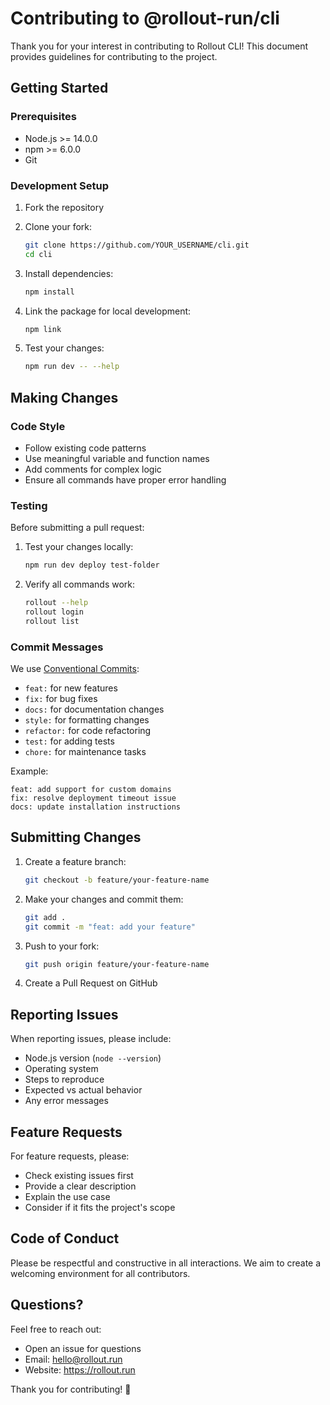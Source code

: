 # Contributing to @rollout-run/cli

Thank you for your interest in contributing to Rollout CLI! This document provides guidelines for contributing to the project.

## Getting Started

### Prerequisites

- Node.js >= 14.0.0
- npm >= 6.0.0
- Git

### Development Setup

1. Fork the repository
2. Clone your fork:
   ```bash
   git clone https://github.com/YOUR_USERNAME/cli.git
   cd cli
   ```

3. Install dependencies:
   ```bash
   npm install
   ```

4. Link the package for local development:
   ```bash
   npm link
   ```

5. Test your changes:
   ```bash
   npm run dev -- --help
   ```

## Making Changes

### Code Style

- Follow existing code patterns
- Use meaningful variable and function names
- Add comments for complex logic
- Ensure all commands have proper error handling

### Testing

Before submitting a pull request:

1. Test your changes locally:
   ```bash
   npm run dev deploy test-folder
   ```

2. Verify all commands work:
   ```bash
   rollout --help
   rollout login
   rollout list
   ```

### Commit Messages

We use [Conventional Commits](https://www.conventionalcommits.org/):

- `feat:` for new features
- `fix:` for bug fixes
- `docs:` for documentation changes
- `style:` for formatting changes
- `refactor:` for code refactoring
- `test:` for adding tests
- `chore:` for maintenance tasks

Example:
```
feat: add support for custom domains
fix: resolve deployment timeout issue
docs: update installation instructions
```

## Submitting Changes

1. Create a feature branch:
   ```bash
   git checkout -b feature/your-feature-name
   ```

2. Make your changes and commit them:
   ```bash
   git add .
   git commit -m "feat: add your feature"
   ```

3. Push to your fork:
   ```bash
   git push origin feature/your-feature-name
   ```

4. Create a Pull Request on GitHub

## Reporting Issues

When reporting issues, please include:

- Node.js version (`node --version`)
- Operating system
- Steps to reproduce
- Expected vs actual behavior
- Any error messages

## Feature Requests

For feature requests, please:

- Check existing issues first
- Provide a clear description
- Explain the use case
- Consider if it fits the project's scope

## Code of Conduct

Please be respectful and constructive in all interactions. We aim to create a welcoming environment for all contributors.

## Questions?

Feel free to reach out:

- Open an issue for questions
- Email: hello@rollout.run
- Website: https://rollout.run

Thank you for contributing! 🚀
